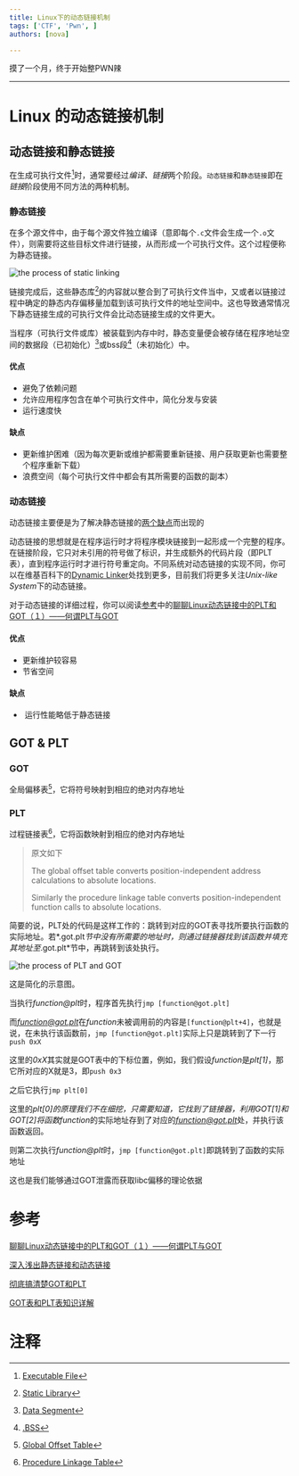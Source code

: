 ```yaml
---
title: Linux下的动态链接机制
tags: ['CTF', 'Pwn', ]
authors: [nova]

---
```




摸了一个月，终于开始整PWN辣

---

# Linux 的动态链接机制

## 动态链接和静态链接

在生成可执行文件[^1]时，通常要经过*编译、链接*两个阶段。`动态链接`和`静态链接`即在*链接*阶段使用不同方法的两种机制。

<!--truncate-->

### 静态链接

在多个源文件中，由于每个源文件独立编译（意即每个`.c`文件会生成一个`.o`文件），则需要将这些目标文件进行链接，从而形成一个可执行文件。这个过程便称为静态链接。

![the process of static linking](https://cdn.ova.moe/img/20180505235327609)

链接完成后，这些静态库[^2]的内容就以整合到了可执行文件当中，又或者以链接过程中确定的静态内存偏移量加载到该可执行文件的地址空间中。这也导致通常情况下静态链接生成的可执行文件会比动态链接生成的文件更大。

当程序（可执行文件或库）被装载到内存中时，静态变量便会被存储在程序地址空间的数据段（已初始化）[^3]或bss段[^4]（未初始化）中。

#### 优点

- 避免了依赖问题
- 允许应用程序包含在单个可执行文件中，简化分发与安装
- 运行速度快

#### 缺点

- 更新维护困难（因为每次更新或维护都需要重新链接、用户获取更新也需要整个程序重新下载）
- 浪费空间（每个可执行文件中都会有其所需要的函数的副本）



### 动态链接

动态链接主要便是为了解决静态链接的[两个缺点](#缺点)而出现的

动态链接的思想就是在程序运行时才将程序模块链接到一起形成一个完整的程序。在链接阶段，它只对未引用的符号做了标识，并生成额外的代码片段（即PLT表），直到程序运行时才进行符号重定向。不同系统对动态链接的实现不同，你可以在维基百科下的[Dynamic Linker](https://en.wikipedia.org/wiki/Dynamic_linker)处找到更多，目前我们将更多关注*Unix-like System*下的动态链接。

对于动态链接的详细过程，你可以阅读[参考](#参考)中的[聊聊Linux动态链接中的PLT和GOT（１）——何谓PLT与GOT](https://blog.csdn.net/linyt/article/details/51635768)

#### 优点

- 更新维护较容易
- 节省空间

#### 缺点

- ​	运行性能略低于静态链接



## GOT & PLT

### GOT

全局偏移表[^5]，它将符号映射到相应的绝对内存地址

### PLT

过程链接表[^6]，它将函数映射到相应的绝对内存地址



> 原文如下
>
> The global offset table converts position-independent address calculations to absolute locations. 
>
> Similarly the procedure linkage table converts position-independent function calls to absolute locations.



简要的说，PLT处的代码是这样工作的：跳转到对应的GOT表寻找所要执行函数的实际地址。若*.got.plt*节中没有所需要的地址时，则通过链接器找到该函数并填充其地址至*.got.plt*节中，再跳转到该处执行。

![the process of PLT and GOT](https://cdn.ova.moe/img/20170123155535419)

这是简化的示意图。

当执行*function@plt*时，程序首先执行`jmp [function@got.plt]`

而*function@got.plt*在*function*未被调用前的内容是`[function@plt+4]`，也就是说，在未执行该函数前，`jmp [function@got.plt]`实际上只是跳转到了下一行`push 0xX`

这里的*0xX*其实就是GOT表中的下标位置，例如，我们假设*function*是*plt[1]*，那它所对应的X就是3，即`push 0x3`

之后它执行`jmp plt[0]`

这里的*plt[0]*的原理我们不在细挖，只需要知道，它找到了链接器，利用*GOT[1]*和*GOT[2]*将函数*function*的实际地址存到了对应的*function@got.plt*处，并执行该函数返回。

则第二次执行*function@plt*时，`jmp [function@got.plt]`即跳转到了函数的实际地址



这也是我们能够通过GOT泄露而获取libc偏移的理论依据





# 参考

[聊聊Linux动态链接中的PLT和GOT（１）——何谓PLT与GOT](https://blog.csdn.net/linyt/article/details/51635768)

[深入浅出静态链接和动态链接](https://blog.csdn.net/kang___xi/article/details/80210717)

[彻底搞清楚GOT和PLT](https://www.jianshu.com/p/5092d6d5caa3)

[GOT表和PLT表知识详解](https://blog.csdn.net/qq_18661257/article/details/54694748)







# 注释

[^1]: [Executable File](https://en.wikipedia.org/wiki/Executable)
[^2]: [Static Library](https://en.wikipedia.org/wiki/Static_linking)
[^3]: [Data Segment](https://en.wikipedia.org/wiki/Data_segment)
[^4]: [.BSS](https://en.wikipedia.org/wiki/.bss)
[^5]: [Global Offset Table](https://en.wikipedia.org/wiki/Global_Offset_Table)
[^6]: [Procedure Linkage Table](https://docs.oracle.com/cd/E26505_01/html/E26506/chapter6-1235.html#:~:text=The%20global%20offset%20table%20converts,function%20calls%20to%20absolute%20locations.)

